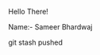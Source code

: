 Hello There!

 Name:- Sameer Bhardwaj
<!--Email:- bhardwaj.sameer@tftus.com
Mobile:- 9720084947 -->

git stash pushed
